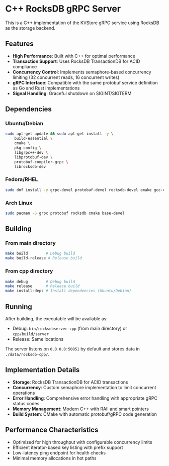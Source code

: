 # C++ RocksDB gRPC Server

This is a C++ implementation of the KVStore gRPC service using RocksDB as the storage backend.

## Features

- **High Performance**: Built with C++ for optimal performance
- **Transaction Support**: Uses RocksDB TransactionDB for ACID compliance
- **Concurrency Control**: Implements semaphore-based concurrency limiting (32 concurrent reads, 16 concurrent writes)
- **gRPC Interface**: Compatible with the same protobuf service definition as Go and Rust implementations
- **Signal Handling**: Graceful shutdown on SIGINT/SIGTERM

## Dependencies

### Ubuntu/Debian
```bash
sudo apt-get update && sudo apt-get install -y \
    build-essential \
    cmake \
    pkg-config \
    libgrpc++-dev \
    libprotobuf-dev \
    protobuf-compiler-grpc \
    librocksdb-dev
```

### Fedora/RHEL
```bash
sudo dnf install -y grpc-devel protobuf-devel rocksdb-devel cmake gcc-c++
```

### Arch Linux
```bash
sudo pacman -S grpc protobuf rocksdb cmake base-devel
```

## Building

### From main directory
```bash
make build        # Debug build
make build-release # Release build
```

### From cpp directory
```bash
make debug        # Debug build
make release      # Release build
make install-deps # Install dependencies (Ubuntu/Debian)
```

## Running

After building, the executable will be available as:
- Debug: `bin/rocksdbserver-cpp` (from main directory) or `cpp/build/server`
- Release: Same locations

The server listens on `0.0.0.0:50051` by default and stores data in `./data/rocksdb-cpp/`.

## Implementation Details

- **Storage**: RocksDB TransactionDB for ACID transactions
- **Concurrency**: Custom semaphore implementation to limit concurrent operations
- **Error Handling**: Comprehensive error handling with appropriate gRPC status codes
- **Memory Management**: Modern C++ with RAII and smart pointers
- **Build System**: CMake with automatic protobuf/gRPC code generation

## Performance Characteristics

- Optimized for high throughput with configurable concurrency limits
- Efficient iterator-based key listing with prefix support
- Low-latency ping endpoint for health checks
- Minimal memory allocations in hot paths

